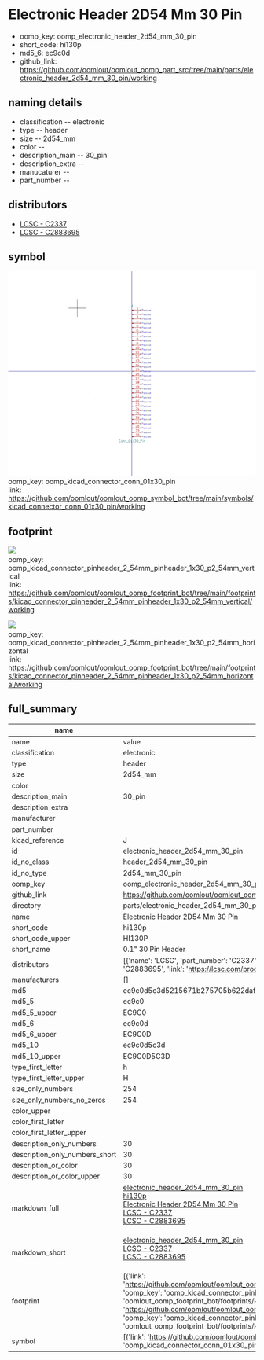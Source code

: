 # Electronic Header 2D54 Mm 30 Pin

  
* oomp_key: oomp_electronic_header_2d54_mm_30_pin 
* short_code: hi130p
* md5_6: ec9c0d  
* github_link: https://github.com/oomlout/oomlout_oomp_part_src/tree/main/parts/electronic_header_2d54_mm_30_pin/working  
## naming details
* classification -- electronic
* type -- header
* size -- 2d54_mm
* color -- 
* description_main -- 30_pin
* description_extra -- 
* manucaturer -- 
* part_number -- 

## distributors
* [LCSC - C2337](https://lcsc.com/product-detail/C2337.html)  
* [LCSC - C2883695](https://lcsc.com/product-detail/C2883695.html)  


## symbol

![](symbol/0/working/working_600.png)  
oomp_key: oomp_kicad_connector_conn_01x30_pin  
link: https://github.com/oomlout/oomlout_oomp_symbol_bot/tree/main/symbols/kicad_connector_conn_01x30_pin/working  

## footprint

![](footprint/0/working/working_600.png)  
oomp_key: oomp_kicad_connector_pinheader_2_54mm_pinheader_1x30_p2_54mm_vertical  
link: https://github.com/oomlout/oomlout_oomp_footprint_bot/tree/main/footprints/kicad_connector_pinheader_2_54mm_pinheader_1x30_p2_54mm_vertical/working  

![](footprint/0/working/working_600.png)  
oomp_key: oomp_kicad_connector_pinheader_2_54mm_pinheader_1x30_p2_54mm_horizontal  
link: https://github.com/oomlout/oomlout_oomp_footprint_bot/tree/main/footprints/kicad_connector_pinheader_2_54mm_pinheader_1x30_p2_54mm_horizontal/working  

## full_summary
| name | value | 
| --- | --- | 
| name | value | 
| classification | electronic | 
| type | header | 
| size | 2d54_mm | 
| color |  | 
| description_main | 30_pin | 
| description_extra |  | 
| manufacturer |  | 
| part_number |  | 
| kicad_reference | J | 
| id | electronic_header_2d54_mm_30_pin | 
| id_no_class | header_2d54_mm_30_pin | 
| id_no_type | 2d54_mm_30_pin | 
| oomp_key | oomp_electronic_header_2d54_mm_30_pin | 
| github_link | https://github.com/oomlout/oomlout_oomp_part_src/tree/main/parts/electronic_header_2d54_mm_30_pin/working | 
| directory | parts/electronic_header_2d54_mm_30_pin | 
| name | Electronic Header 2D54 Mm 30 Pin | 
| short_code | hi130p | 
| short_code_upper | HI130P | 
| short_name | 0.1" 30 Pin Header | 
| distributors | [{'name': 'LCSC', 'part_number': 'C2337', 'link': 'https://lcsc.com/product-detail/C2337.html', 'id': 'distributor_lcsc'}, {'name': 'LCSC', 'part_number': 'C2883695', 'link': 'https://lcsc.com/product-detail/C2883695.html', 'id': 'distributor_lcsc'}] | 
| manufacturers | [] | 
| md5 | ec9c0d5c3d5215671b275705b622daf6 | 
| md5_5 | ec9c0 | 
| md5_5_upper | EC9C0 | 
| md5_6 | ec9c0d | 
| md5_6_upper | EC9C0D | 
| md5_10 | ec9c0d5c3d | 
| md5_10_upper | EC9C0D5C3D | 
| type_first_letter | h | 
| type_first_letter_upper | H | 
| size_only_numbers | 254 | 
| size_only_numbers_no_zeros | 254 | 
| color_upper |  | 
| color_first_letter |  | 
| color_first_letter_upper |  | 
| description_only_numbers | 30 | 
| description_only_numbers_short | 30 | 
| description_or_color | 30 | 
| description_or_color_upper | 30 | 
| markdown_full | [electronic_header_2d54_mm_30_pin](https://github.com/oomlout/oomlout_oomp_part_src/tree/main/parts/electronic_header_2d54_mm_30_pin/working)<br>[hi130p](https://github.com/oomlout/oomlout_oomp_part_src/tree/main/parts/electronic_header_2d54_mm_30_pin/working)<br>[Electronic Header 2D54 Mm 30 Pin](https://github.com/oomlout/oomlout_oomp_part_src/tree/main/parts/electronic_header_2d54_mm_30_pin/working)<br>[LCSC - C2337<br>](https://lcsc.com/product-detail/C2337.html)[LCSC - C2883695<br>](https://lcsc.com/product-detail/C2883695.html)<br> | 
| markdown_short | [electronic_header_2d54_mm_30_pin](https://github.com/oomlout/oomlout_oomp_part_src/tree/main/parts/electronic_header_2d54_mm_30_pin/working)<br>[LCSC - C2337<br>](https://lcsc.com/product-detail/C2337.html)[LCSC - C2883695<br>](https://lcsc.com/product-detail/C2883695.html)<br> | 
| footprint | [{'link': 'https://github.com/oomlout/oomlout_oomp_footprint_bot/tree/main/foootprntss/kicad_connector_pinheader_2_54mm_pinheader_1x30_p2_54mm_vertical', 'oomp_key': 'oomp_kicad_connector_pinheader_2_54mm_pinheader_1x30_p2_54mm_vertical', 'directory': 'oomlout_oomp_footprint_bot/footprints/kicad_connector_pinheader_2_54mm_pinheader_1x30_p2_54mm_vertical//working/working.kicad_mod'}, {'link': 'https://github.com/oomlout/oomlout_oomp_footprint_bot/tree/main/foootprntss/kicad_connector_pinheader_2_54mm_pinheader_1x30_p2_54mm_horizontal', 'oomp_key': 'oomp_kicad_connector_pinheader_2_54mm_pinheader_1x30_p2_54mm_horizontal', 'directory': 'oomlout_oomp_footprint_bot/footprints/kicad_connector_pinheader_2_54mm_pinheader_1x30_p2_54mm_horizontal//working/working.kicad_mod'}] | 
| symbol | [{'link': 'https://github.com/oomlout/oomlout_oomp_symbol_bot/tree/main/symbols/kicad_connector_conn_01x30_pin', 'oomp_key': 'oomp_kicad_connector_conn_01x30_pin', 'directory': 'oomlout_oomp_symbol_bot/symbols/kicad_connector_conn_01x30_pin//working/working.kicad_sym'}] | 
